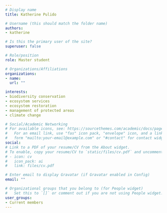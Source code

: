 ```yaml
---
# Display name
title: Katherine Pulido

# Username (this should match the folder name)
authors:
- katherine

# Is this the primary user of the site?
superuser: false

# Role/position
role: Master student

# Organizations/Affiliations
organizations:
- name:
  url: ""

interests:
- biodiversity conservation
- ecosystem services
- ecosystem restoration
- management of protected areas
- climate change

# Social/Academic Networking
# For available icons, see: https://sourcethemes.com/academic/docs/page-builder/#icons
#   For an email link, use "fas" icon pack, "envelope" icon, and a link in the
#   form "mailto:your-email@example.com" or "#contact" for contact widget.
social:
# Link to a PDF of your resume/CV from the About widget.
# To enable, copy your resume/CV to `static/files/cv.pdf` and uncomment the lines below.
# - icon: cv
#   icon_pack: ai
#   link: files/cv.pdf

# Enter email to display Gravatar (if Gravatar enabled in Config)
email: ""

# Organizational groups that you belong to (for People widget)
#   Set this to `[]` or comment out if you are not using People widget.
user_groups:
- Current members
---
```

